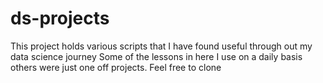 # ds-projects
This project holds various scripts that I have found useful through out my data science journey
Some of the lessons in here I use on a daily basis others were just one off projects. Feel free to clone
